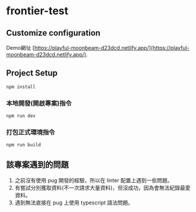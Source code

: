 # frontier-test

## Customize configuration

Demo網址 [https://playful-moonbeam-d23dcd.netlify.app/](https://playful-moonbeam-d23dcd.netlify.app/).

## Project Setup

```sh
npm install
```

### 本地開發(開啟專案)指令

```sh
npm run dev
```

### 打包正式環境指令

```sh
npm run build
```

## 該專案遇到的問題
1. 之前沒有使用 pug 開發的經驗，所以在 linter 配置上遇到一些問題。
2. 有嘗試分別獲取資料(不一次請求大量資料)，但沒成功，因為會無法紀錄最愛資料。
3. 遇到無法直接在 pug 上使用 typescript 語法問題。